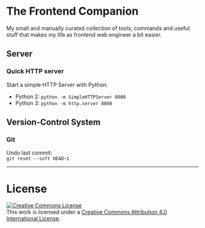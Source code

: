 # The Frontend Companion
My small and manually curated collection of tools, commands and useful stuff that makes my life as frontend web engineer
a bit easier.

## Server
### Quick HTTP server
Start a simple HTTP Server with Python:
+ Python 2: `python -m SimpleHTTPServer 8000`
+ Python 3: `python -m http.server 8000`

## Version-Control System
### Git
Undo last commit:  
`git reset --soft HEAD~1`

------------------

# License

<a rel="license" href="http://creativecommons.org/licenses/by/4.0/"><img alt="Creative Commons License" style="border-width:0" src="https://i.creativecommons.org/l/by/4.0/88x31.png" /></a><br />This work is licensed under a <a rel="license" href="http://creativecommons.org/licenses/by/4.0/">Creative Commons Attribution 4.0 International License</a>.